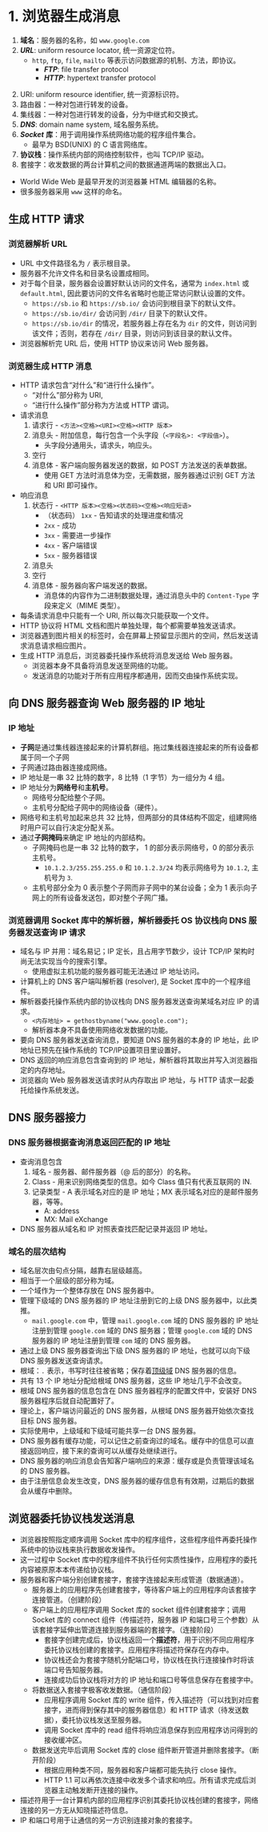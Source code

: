 <!-- 《网络是怎样连接的》笔记 -->

# 1. 浏览器生成消息
1. **域名**：服务器的名称，如 `www.google.com`
1. ***URL***: uniform resource locator, 统一资源定位符。
    - `http`, `ftp`, `file`, `mailto` 等表示访问数据源的机制、方法，即协议。
        - ***FTP***: file transfer protocol
        - ***HTTP***: hypertext transfer protocol
<!--     
    1. 用 HTTP 服务器访问 Web 服务器
        - `http://user:password@www.glasscom.com:80/dir/file1.html` 
        - 协议 （+ 用户名） （+ 密码） + Web 服务器域名 （+ 端口号） + 文件路径名
    1. 用 FTP 协议下载、上传文件
        - `ftp://user:password@ftp.glasscom.com:21/dir/file1.html`
        -  协议 （+ 用户名） （+ 密码） + FTP 服务器域名 （+ 端口号） + 文件路径名
    1. 读取本地文件
        - `file://localhost/c:/path/file1.zip`
        - 协议 （+ 计算机名） + 文件路径名
    1. 发送电子邮件
        - `mailto:tone@glasscom.com`
        - 协议 + 邮箱地址
    1. 阅读新闻组文章
        - `news:comp.protocols.tcp-ip`
        - 协议 + 新闻组名
     -->
2. URI: uniform resource identifier, 统一资源标识符。
3. 路由器：一种对包进行转发的设备。
4. 集线器：一种对包进行转发的设备，分为中继式和交换式。
3. ***DNS***: domain name system, 域名服务系统。
4. ***Socket*** **库**：用于调用操作系统网络功能的程序组件集合。
    - 最早为 BSD(UNIX) 的 C 语言网络库。
1. **协议栈**：操作系统内部的网络控制软件，也叫 TCP/IP 驱动。
2. 套接字：收发数据的两台计算机之间的数据通道两端的数据出入口。
- World Wide Web 是最早开发的浏览器兼 HTML 编辑器的名称。
- 很多服务器采用 `www` 这样的命名。
## 生成 HTTP 请求
### 浏览器解析 URL
- URL 中文件路径名为 `/` 表示根目录。
- 服务器不允许文件名和目录名设置成相同。
- 对于每个目录，服务器会设置好默认访问的文件名，通常为 `index.html` 或 `default.html`, 因此要访问的文件名省略时也能正常访问默认设置的文件。
    - `https://sb.io` 和 `https://sb.io/` 会访问到根目录下的默认文件。
    - `https://sb.io/dir/` 会访问到 `/dir/` 目录下的默认文件。
    - `https://sb.io/dir` 的情况，若服务器上存在名为 `dir` 的文件，则访问到该文件；否则，若存在 `/dir/` 目录，则访问到该目录的默认文件。
- 浏览器解析完 URL 后，使用 HTTP 协议来访问 Web 服务器。
### 浏览器生成 HTTP 消息
- HTTP 请求包含“对什么”和“进行什么操作”。
    - “对什么”部分称为 URI, 
    - “进行什么操作”部分称为方法或 HTTP 谓词。
- 请求消息
    1. 请求行 - `<方法><空格><URI><空格><HTTP 版本>`
    2. 消息头 - 附加信息，每行包含一个头字段（`<字段名>: <字段值>`）。
        - 头字段分通用头，请求头，响应头。
    3. 空行
    3. 消息体 - 客户端向服务器发送的数据，如 POST 方法发送的表单数据。
        - 使用 GET 方法时消息体为空，无需数据，服务器通过识别 GET 方法和 URI 即可操作。
- 响应消息
    1. 状态行 - `<HTTP 版本><空格><状态码><空格><响应短语>`
        - （状态码） `1xx` - 告知请求的处理进度和情况
        - `2xx` - 成功
        - `3xx` - 需要进一步操作
        - `4xx` - 客户端错误
        - `5xx` - 服务器错误 
    2. 消息头
    3. 空行
    4. 消息体 - 服务器向客户端发送的数据。
        - 消息体的内容作为二进制数据处理，通过消息头中的 `Content-Type` 字段来定义（MIME 类型）。
- 每条请求消息中只能有一个 URI, 所以每次只能获取一个文件。
- HTTP 协议将 HTML 文档和图片单独处理，每个都需要单独发送请求。
- 浏览器遇到图片相关的标签时，会在屏幕上预留显示图片的空间，然后发送请求消息请求相应图片。
- 生成 HTTP 消息后，浏览器委托操作系统将消息发送给 Web 服务器。
    - 浏览器本身不具备将消息发送至网络的功能。
    - 发送消息的功能对于所有应用程序都通用，因而交由操作系统实现。
## 向 DNS 服务器查询 Web 服务器的 IP 地址
### IP 地址
- **子网**是通过集线器连接起来的计算机群组。拖过集线器连接起来的所有设备都属于同一个子网
- 子网通过路由器连接成网络。
- IP 地址是一串 32 比特的数字，8 比特（1 字节）为一组分为 4 组。
- IP 地址分为**网络号**和**主机号**。
    - 网络号分配给整个子网。
    - 主机号分配给子网中的网络设备（硬件）。
- 网络号和主机号加起来总共 32 比特，但两部分的具体结构不固定，组建网络时用户可以自行决定分配关系。
- 通过**子网掩码**来确定 IP 地址的内部结构。
    - 子网掩码也是一串 32 比特的数字， 1 的部分表示网络号，0 的部分表示主机号。
        - `10.1.2.3/255.255.255.0` 和 `10.1.2.3/24` 均表示网络号为 `10.1.2`, 主机号为 `3`.
    - 主机号部分全为 0 表示整个子网而非子网中的某台设备；全为 1 表示向子网上的所有设备发送包，即对整个子网广播。
### 浏览器调用 Socket 库中的解析器，解析器委托 OS 协议栈向 DNS 服务器发送查询 IP 请求
- 域名与 IP 并用：域名易记；IP 定长，且占用字节数少，设计 TCP/IP 架构时尚无法实现当今的搜索引擎。
    - 使用虚拟主机功能的服务器可能无法通过 IP 地址访问。
- 计算机上的 DNS 客户端叫解析器 (resolver), 是 Socket 库中的一个程序组件。
- 解析器委托操作系统内部的协议栈向 DNS 服务器发送查询某域名对应 IP 的请求。
    - `<内存地址> = gethostbyname("www.google.com");`
    - 解析器本身不具备使用网络收发数据的功能。
- 要向 DNS 服务器发送查询消息，要知道 DNS 服务器的本身的 IP 地址，此 IP 地址已预先在操作系统的 TCP/IP设置项目里设置好。
- DNS 返回的响应消息包含查询到的 IP 地址，解析器将其取出并写入浏览器指定的内存地址。
- 浏览器向 Web 服务器发送请求时从内存取出 IP 地址，与 HTTP 请求一起委托给操作系统发送。
## DNS 服务器接力
### DNS 服务器根据查询消息返回匹配的 IP 地址
- 查询消息包含
    1. 域名 - 服务器、邮件服务器（@ 后的部分）的名称。
    2. Class - 用来识别网络类型的信息。如今 Class 值只有代表互联网的 IN.
    3. 记录类型 - A 表示域名对应的是 IP 地址；MX 表示域名对应的是邮件服务器，等等。
        - A: address
        - MX: Mail eXchange
- DNS 服务器从域名和 IP 对照表查找匹配记录并返回 IP 地址。
### 域名的层次结构
- 域名层次由句点分隔，越靠右层级越高。
- 相当于一个层级的部分称为域。
- 一个域作为一个整体存放在 DNS 服务器中。
- 管理下级域的 DNS 服务器的 IP 地址注册到它的上级 DNS 服务器中，以此类推。
    - `mail.google.com` 中，管理 `mail.google.com` 域的 DNS 服务器的 IP 地址注册到管理 `google.com` 域的 DNS 服务器；管理 `google.com` 域的 DNS 服务器的 IP 地址注册到管理 `com` 域的 DNS 服务器。
- 通过上级 DNS 服务器查询出下级 DNS 服务器的 IP 地址，也就可以向下级 DNS 服务器发送查询请求。
- 根域：`.` 表示，书写时往往被省略；保存着[顶级域](https://www.iana.org/domains/root/db) DNS 服务器的信息。
- 共有 13 个 IP 地址分配给根域 DNS 服务器，这些 IP 地址几乎不会改变。
- 根域 DNS 服务器的信息包含在 DNS 服务器程序的配置文件中，安装好 DNS 服务器程序后就自动配置好了。
- 理论上，客户端访问最近的 DNS 服务器，从根域 DNS 服务器开始依次查找目标 DNS 服务器。
- 实际使用中，上级域和下级域可能共享一台 DNS 服务器。
- DNS 服务器有缓存功能，可以记住之前查询过的域名。缓存中的信息可以直接返回响应，接下来的查询可以从缓存处继续进行。
- DNS 服务器的响应消息会告知客户端响应的来源：缓存或是负责管理该域名的 DNS 服务器。
- 由于注册信息会发生改变，DNS 服务器的缓存信息有有效期，过期后的数据会从缓存中删除。
## 浏览器委托协议栈发送消息
- 浏览器按照指定顺序调用 Socket 库中的程序组件，这些程序组件再委托操作系统中的协议栈来执行数据收发操作。
- 这一过程中 Socket 库中的程序组件不执行任何实质性操作，应用程序的委托内容被原原本本传递给协议栈。
- 服务器和客户端分别创建套接字，套接字连接起来形成管道（数据通道）。
    - 服务器上的应用程序先创建套接字，等待客户端上的应用程序向该套接字连接管道。（创建阶段）
    - 客户端上的应用程序调用 Socket 库的 socket 组件创建套接字；调用 Socket 库的 connect 组件（传描述符，服务器 IP 和端口号三个参数）从该套接字延伸出管道连接到服务器端的套接字。（连接阶段）
        - 套接字创建完成后，协议栈返回一个**描述符**，用于识别不同应用程序委托协议栈创建的套接字。应用程序将描述符保存在内存中。
        - 协议栈还会为套接字随机分配端口号，协议栈在执行连接操作时将该端口号告知服务器。
        - 连接成功后协议栈将对方的 IP 地址和端口号等信息保存在套接字中。
    - 将数据送入套接字极客收发数据。（通信阶段）
        - 应用程序调用 Socket 库的 write 组件，传入描述符（可以找到对应套接字，进而得到保存其中的服务器信息）和 HTTP 请求（待发送数据），委托协议栈发送至服务器。
        - 调用 Socket 库中的 read 组件将响应消息保存到应用程序访问得到的接收缓冲区。
    - 数据发送完毕后调用 Socket 库的 close 组件断开管道并删除套接字。（断开阶段）
        - 根据应用种类不同，服务器和客户端都可能先执行 close 操作。
        - HTTP 1.1 可以再依次连接中收发多个请求和响应。所有请求完成后浏览器主动触发断开连接的操作。
- 描述符用于一台计算机内部的应用程序识别其委托协议栈创建的套接字，网络连接的另一方无从知晓描述符信息。
- IP 和端口号用于让通信的另一方识别连接对象的套接字。